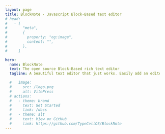 ```yaml
---
layout: page
title: BlockNote - Javascript Block-Based text editor
# head:
#   - [
#       "meta",
#       {
#         property: "og:image",
#         content: "",
#       },
#     ]

hero:
  name: BlockNote
  text: The open source Block-Based rich text editor
  tagline: A beautiful text editor that just works. Easily add an editor to your app that users will love. Customize it with your own functionality like custom blocks or AI tooling.

  #   image:
  #     src: /logo.png
  #     alt: VitePress
  # actions:
  #   - theme: brand
  #     text: Get Started
  #     link: /docs
  #   - theme: alt
  #     text: View on GitHub
  #     link: https://github.com/TypeCellOS/BlockNote
---
```


<script setup lang="ts">
import Home from '@theme/components/Home.vue';

import { footerSections } from './data';
</script>

<Home
  :externalLinks=[]
  :footerSections="footerSections"
/>
